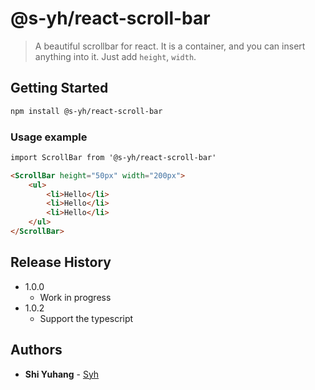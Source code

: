 # @s-yh/react-scroll-bar

> A beautiful scrollbar for react. It is a container, and you can insert anything into it. Just add `height`, `width`.


## Getting Started
```sh
npm install @s-yh/react-scroll-bar
```
### Usage example 

```html
import ScrollBar from '@s-yh/react-scroll-bar'

<ScrollBar height="50px" width="200px">
	<ul>
		<li>Hello</li>
		<li>Hello</li>
		<li>Hello</li>
    </ul>
</ScrollBar>
```
## Release History

* 1.0.0
    * Work in progress
* 1.0.2
    * Support the typescript

## Authors

* **Shi Yuhang** - [Syh](https://github.com/S-yh)

